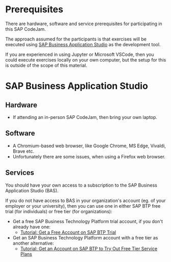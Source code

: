 # Prerequisites

There are hardware, software and service prerequisites for participating in this SAP CodeJam. 

The approach assumed for the participants is that exercises will be executed using [SAP Business Application Studio](https://help.sap.com/docs/bas/sap-business-application-studio/what-is-sap-business-application-studio) as the development tool. 

If you are experienced in using Jupyter or Microsoft VSCode, then you could execute exercises locally on your own computer, but the setup for this is outside of the scope of this material.

# SAP Business Application Studio

## Hardware

* If attending an in-person SAP CodeJam, then bring your own laptop.

## Software

* A Chromium-based web browser, like Google Chrome, MS Edge, Vivaldi, Brave etc.
* Unfortunately there are some issues, when using a Firefox web browser.

## Services

You should have your own access to a subscription to the SAP Business Application Studio (BAS). 

If you do not have access to BAS in your organization's account (eg. of your employer or your university), then you can use one in either SAP BTP free trial (for individuals) or free tier (for organizations):

* Get a free SAP Business Technology Platform trial account, if you don't already have one:
  * [Tutorial: Get a Free Account on SAP BTP Trial](https://developers.sap.com/tutorials/hcp-create-trial-account.html)
* Get an SAP Business Technology Platform account with a free tier as another alternative:
  * [Tutorial: Get an Account on SAP BTP to Try Out Free Tier Service Plans](https://developers.sap.com/tutorials/btp-free-tier-account.html)
